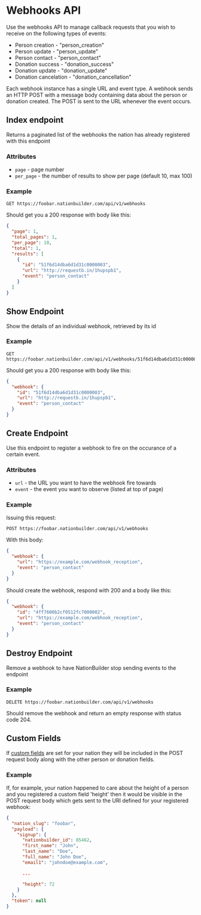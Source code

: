 Webhooks API
============

Use the webhooks API to manage callback requests that you wish to receive on the following types of events:

* Person creation - "person_creation"
* Person update - "person_update"
* Person contact - "person_contact"
* Donation success - "donation_success"
* Donation update - "donation_update"
* Donation cancelation - "donation_cancellation"

Each webhook instance has a single URL and event type. A webhook sends an HTTP POST with a message body containing data about the person or donation created. The POST is sent to the URL whenever the event occurs.

Index endpoint
--------------
Returns a paginated list of the webhooks the nation has already registered with this endpoint

### Attributes

* `page` - page number
* `per_page` - the number of results to show per page (default 10, max 100)


### Example

```
GET https://foobar.nationbuilder.com/api/v1/webhooks
```

Should get you a 200 response with body like this:

```json
{
  "page": 1,
  "total_pages": 1,
  "per_page": 10,
  "total": 1,
  "results": [
    {
      "id": "51f6d14dba6d1d31c0000003",
      "url": "http://requestb.in/1hupspb1",
      "event": "person_contact"
    }
  ]
}
```

Show Endpoint
-------------
Show the details of an individual webhook, retrieved by its id

### Example

```
GET https://foobar.nationbuilder.com/api/v1/webhooks/51f6d14dba6d1d31c0000003
```

Should get you a 200 response with body like this:

```json
{
  "webhook": {
    "id": "51f6d14dba6d1d31c0000003",
    "url": "http://requestb.in/1hupspb1",
    "event": "person_contact"
  }
}
```

Create Endpoint
---------------
Use this endpoint to register a webhook to fire on the occurance of a certain event.

### Attributes

* `url` - the URL you want to have the webhook fire towards
* `event` - the event you want to observe (listed at top of page)

### Example

Issuing this request:

```
POST https://foobar.nationbuilder.com/api/v1/webhooks
```

With this body:

```json
{
  "webhook": {
    "url": "https://example.com/webhook_reception",
    "event": "person_contact"
  }
}
```

Should create the webhook, respond with 200 and a body like this:

```json
{
  "webhook": {
    "id": "4ff7600b2cf0512fc7000002",
    "url": "https://example.com/webhook_reception",
    "event": "person_contact"
  }
}
```

Destroy Endpoint
----------------
Remove a webhook to have NationBuilder stop sending events to the endpoint

### Example

```
DELETE https://foobar.nationbuilder.com/api/v1/webhooks
```

Should remove the webhook and return an empty response with status code 204.

Custom Fields
-------------
If [custom fields](http://nationbuilder.com/custom_fields) are set for your nation they will be included in the POST request body along with the other person or donation fields.

### Example
If, for example, your nation happened to care about the height of a person and you registered a custom field 'height' then it would be visible in the POST request body which gets sent to the URI defined for your registered webhook:

```json
{
  "nation_slug": "foobar",
  "payload": {
    "signup": {
      "nationbuilder_id": 85462,
      "first_name": "John",
      "last_name": "Doe",
      "full_name": "John Doe",
      "email1": "johndoe@example.com",

      ...

      "height": 72
    }
  },
  "token": null
}
```
